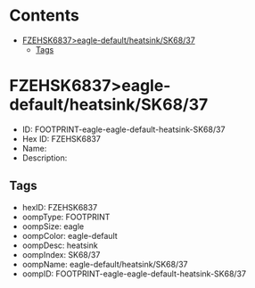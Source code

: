 



Contents
========

* [FZEHSK6837>eagle-default/heatsink/SK68/37](#fzehsk6837eagle-defaultheatsinksk6837)
	* [Tags](#tags)

# FZEHSK6837>eagle-default/heatsink/SK68/37

- ID: FOOTPRINT-eagle-eagle-default-heatsink-SK68/37
- Hex ID: FZEHSK6837
- Name: 
- Description: 

## Tags

- hexID: FZEHSK6837
- oompType: FOOTPRINT
- oompSize: eagle
- oompColor: eagle-default
- oompDesc: heatsink
- oompIndex: SK68/37
- oompName: eagle-default/heatsink/SK68/37
- oompID: FOOTPRINT-eagle-eagle-default-heatsink-SK68/37

